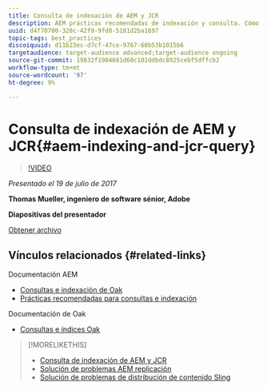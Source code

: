 ```yaml
---
title: Consulta de indexación de AEM y JCR
description: AEM prácticas recomendadas de indexación y consulta. Cómo solucionar problemas de consulta en AEM y cómo configurar y administrar índices.
uuid: d4f70700-328c-42f9-9fd8-5181d2ba1697
topic-tags: best_practices
discoiquuid: d11b23ec-d7cf-47ce-9767-60b53b1015b6
targetaudience: target-audience advanced;target-audience ongoing
source-git-commit: 19832f1904681d68c102ddbdc8925cebf5dffcb2
workflow-type: tm+mt
source-wordcount: '97'
ht-degree: 9%

---
```



# Consulta de indexación de AEM y JCR{#aem-indexing-and-jcr-query}

>[!VIDEO](https://video.tv.adobe.com/v/19133/?quality=9)

*Presentado el 19 de julio de 2017*

**Thomas Mueller, ingeniero de software sénior, Adobe**

**Diapositivas del presentador**

[Obtener archivo](assets/aem-gems-aem-indexing-and-jcr-query.pdf)

## Vínculos relacionados {#related-links}

Documentación AEM

* [Consultas e indexación de Oak](https://docs.adobe.com/docs/en/aem/6-3/deploy/platform/queries-and-indexing.html)
* [Prácticas recomendadas para consultas e indexación](https://docs.adobe.com/docs/en/aem/6-3/deploy/best-practices/best-practices-for-queries-and-indexing.html)

Documentación de Oak

* [Consultas e índices Oak](https://experienceleague.adobe.com/docs/experience-manager-65/deploying/deploying/queries-and-indexing.html?lang=es)

<!--
[Get back to the Overview](https://helpx.adobe.com/experience-manager/kt/eseminars/gems/aem-index.html)
-->

>[!MORELIKETHIS]
>
>* [Consulta de indexación de AEM y JCR](aem-indexing-jcr-query.md)
>* [Solución de problemas AEM replicación](aem-troubleshooting-aem-replication.md)
>* [Solución de problemas de distribución de contenido Sling](aem-troubleshooting-sling.md)

<!-- 
>* linking to helpx, removed for now [Adobe Experience Manager: AEM 6.x Maintenance Tasks](https://helpx.adobe.com/experience-manager/kt/eseminars/ccoo-aem-Aug-register.html)
-->